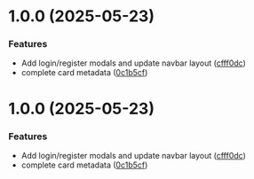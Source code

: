 # 1.0.0 (2025-05-23)


### Features

* Add login/register modals and update navbar layout ([cfff0dc](https://github.com/YaziciBurak/animora-frontend/commit/cfff0dced210eeb01aa0a8ef4b3ff01d3bcf446c))
* complete card metadata ([0c1b5cf](https://github.com/YaziciBurak/animora-frontend/commit/0c1b5cfb6015b7a979adc0f6a7e240d02f6cc29c))

# 1.0.0 (2025-05-23)


### Features

* Add login/register modals and update navbar layout ([cfff0dc](https://github.com/YaziciBurak/animora-frontend/commit/cfff0dced210eeb01aa0a8ef4b3ff01d3bcf446c))
* complete card metadata ([0c1b5cf](https://github.com/YaziciBurak/animora-frontend/commit/0c1b5cfb6015b7a979adc0f6a7e240d02f6cc29c))
